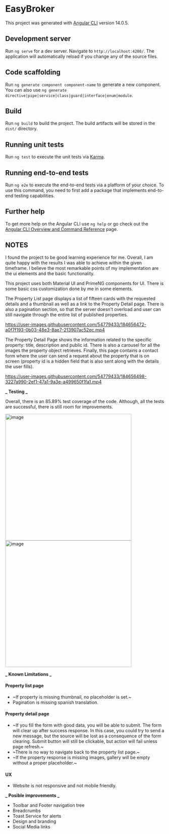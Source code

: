 # EasyBroker

This project was generated with [Angular CLI](https://github.com/angular/angular-cli) version 14.0.5.

## Development server

Run `ng serve` for a dev server. Navigate to `http://localhost:4200/`. The application will automatically reload if you change any of the source files.

## Code scaffolding

Run `ng generate component component-name` to generate a new component. You can also use `ng generate directive|pipe|service|class|guard|interface|enum|module`.

## Build

Run `ng build` to build the project. The build artifacts will be stored in the `dist/` directory.

## Running unit tests

Run `ng test` to execute the unit tests via [Karma](https://karma-runner.github.io).

## Running end-to-end tests

Run `ng e2e` to execute the end-to-end tests via a platform of your choice. To use this command, you need to first add a package that implements end-to-end testing capabilities.

## Further help

To get more help on the Angular CLI use `ng help` or go check out the [Angular CLI Overview and Command Reference](https://angular.io/cli) page.

## NOTES

I found the project to be good learning experience for me. Overall, I am quite happy with the results I was able to achieve within the given timeframe. I believe the most remarkable points of my implementation are the ui elements and the basic functionality.

This project uses both Material UI and PrimeNG components for UI. There is some basic css customization done by me in some elements.

The Property List page displays a list of fifteen cards with the requested details and a thumbnail as well as a link to the Property Detail page. There is also a pagination section, so that the server doesn't overload and user can still navigate through the entire list of published properties.

https://user-images.githubusercontent.com/54779433/184656472-a0f7f193-0b03-48e3-8ae7-213907ac52ec.mp4

The Property Detail Page shows the information related to the specific property: title, description and public id. There is also a carousel for all the images the property object retrieves. Finally, this page contains a contact form where the user can send a request about the property that is on screen (property id is a hidden field that is also sent along with the details the user fills).

https://user-images.githubusercontent.com/54779433/184656498-3227a990-2ef1-47a1-9a3e-a499650f1fa1.mp4

**_ Testing _**

Overall, there is an 85.89% test coverage of the code. Although, all the tests are successful, there is still room for improvements.

<img width="400" alt="image" src="https://user-images.githubusercontent.com/54779433/184657048-91d60df3-00ed-4bf6-93b6-a742e0db3056.png"> <img width="400" alt="image" src="https://user-images.githubusercontent.com/54779433/184657282-6a07d93c-d4af-4ae2-877e-227dc229b4de.png">

**_ Known Limitations _**

#### Property list page

- ~If property is missing thumbnail, no placeholder is set.~
- Pagination is missing spanish translation.

#### Property detail page

- ~If you fill the form with good data, you will be able to submit. The form will clear up after success response. In this case, you could try to send a new message, but the source will be lost as a consequence of the form clearing. Submit button will still be clickable, but action will fail unless page refresh.~
- ~There is no way to navigate back to the property list page.~
- ~If the property response is missing images, gallery will be empty without a proper placeholder.~

#### UX

- Website is not responsive and not mobile friendly.

**_ Posible improvements _**

- Toolbar and Footer navigation tree
- Breadcrumbs
- Toast Service for alerts
- Design and branding
- Social Media links
